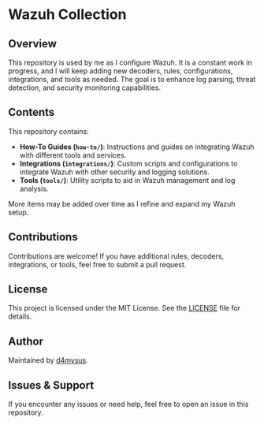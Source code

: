 # Wazuh Collection

## Overview
This repository is used by me as I configure Wazuh. It is a constant work in progress, and I will keep adding new decoders, rules, configurations, integrations, and tools as needed. The goal is to enhance log parsing, threat detection, and security monitoring capabilities.

## Contents
This repository contains:
- **How-To Guides (`how-to/`)**: Instructions and guides on integrating Wazuh with different tools and services.
- **Integrations (`integrations/`)**: Custom scripts and configurations to integrate Wazuh with other security and logging solutions.
- **Tools (`tools/`)**: Utility scripts to aid in Wazuh management and log analysis.

More items may be added over time as I refine and expand my Wazuh setup.

## Contributions
Contributions are welcome! If you have additional rules, decoders, integrations, or tools, feel free to submit a pull request.

## License
This project is licensed under the MIT License. See the [LICENSE](LICENSE) file for details.

## Author
Maintained by [d4mysus](https://github.com/d4mysus).

## Issues & Support
If you encounter any issues or need help, feel free to open an issue in this repository.
